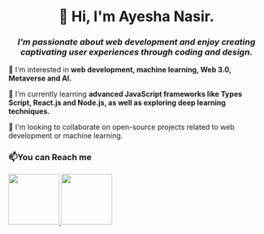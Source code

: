 
<center>
  <h1>
    👋 Hi, I'm Ayesha Nasir.
  </h1>

  <h3>
    <i>I'm passionate about web development and enjoy creating captivating user experiences through coding and design.
    </i>
  </h3>
</center>

👀 I'm interested in <b> web development, machine learning, Web 3.0, Metaverse and AI.</b>

🌱 I'm currently learning <b> advanced JavaScript frameworks like Types Script, React.js and Node.js, as well as exploring deep learning techniques.</b>

💞️ I'm looking to collaborate on open-source projects related to web development or machine learning.

<h3>📫You can Reach me</h3>
<a href="mailto:ayeshanasir806@gmail.com"><img src="https://static.vecteezy.com/system/resources/previews/016/716/465/original/gmail-icon-free-png.png" height="100px" width="100px">
</a><a href="https://www.linkedin.com/in/ayeshanasirwin/">
  <img src="https://static-00.iconduck.com/assets.00/linkedin-icon-1024x1024-net2o24e.png" height="100px" width="100px"> 
</a>
